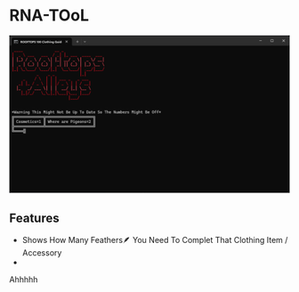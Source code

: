 # RNA-TOoL
![Banner](https://github.com/NFCsamurai/RNA-TOoL/blob/main/banner.png)


## Features
- Shows How Many Feathers🪶 You Need To Complet That Clothing Item / Accessory
- 
Ahhhhh
